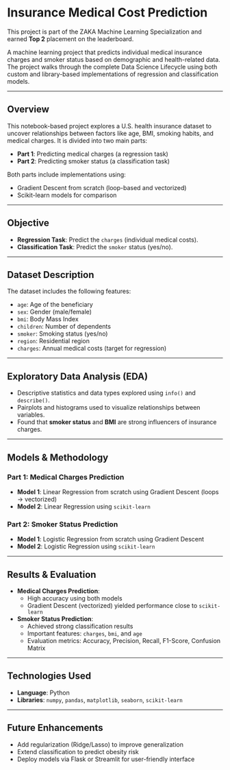 # Insurance Medical Cost Prediction

This project is part of the ZAKA Machine Learning Specialization and earned **Top 2** placement on the leaderboard.

A machine learning project that predicts individual medical insurance charges and smoker status based on demographic and health-related data. The project walks through the complete Data Science Lifecycle using both custom and library-based implementations of regression and classification models.

---

## Overview

This notebook-based project explores a U.S. health insurance dataset to uncover relationships between factors like age, BMI, smoking habits, and medical charges. It is divided into two main parts:

- **Part 1**: Predicting medical charges (a regression task)
- **Part 2**: Predicting smoker status (a classification task)

Both parts include implementations using:
- Gradient Descent from scratch (loop-based and vectorized)
- Scikit-learn models for comparison

---

## Objective

- **Regression Task**: Predict the `charges` (individual medical costs).
- **Classification Task**: Predict the `smoker` status (yes/no).

---

## Dataset Description

The dataset includes the following features:

- `age`: Age of the beneficiary  
- `sex`: Gender (male/female)  
- `bmi`: Body Mass Index  
- `children`: Number of dependents  
- `smoker`: Smoking status (yes/no)  
- `region`: Residential region  
- `charges`: Annual medical costs (target for regression)

---

## Exploratory Data Analysis (EDA)

- Descriptive statistics and data types explored using `info()` and `describe()`.
- Pairplots and histograms used to visualize relationships between variables.
- Found that **smoker status** and **BMI** are strong influencers of insurance charges.

---

## Models & Methodology

### Part 1: Medical Charges Prediction

- **Model 1**: Linear Regression from scratch using Gradient Descent (loops → vectorized)
- **Model 2**: Linear Regression using `scikit-learn`

### Part 2: Smoker Status Prediction

- **Model 1**: Logistic Regression from scratch using Gradient Descent
- **Model 2**: Logistic Regression using `scikit-learn`

---

## Results & Evaluation

- **Medical Charges Prediction**:
  - High accuracy using both models
  - Gradient Descent (vectorized) yielded performance close to `scikit-learn`
- **Smoker Status Prediction**:
  - Achieved strong classification results
  - Important features: `charges`, `bmi`, and `age`
  - Evaluation metrics: Accuracy, Precision, Recall, F1-Score, Confusion Matrix

---

## Technologies Used

- **Language**: Python  
- **Libraries**: `numpy`, `pandas`, `matplotlib`, `seaborn`, `scikit-learn`

---

## Future Enhancements

- Add regularization (Ridge/Lasso) to improve generalization
- Extend classification to predict obesity risk
- Deploy models via Flask or Streamlit for user-friendly interface
